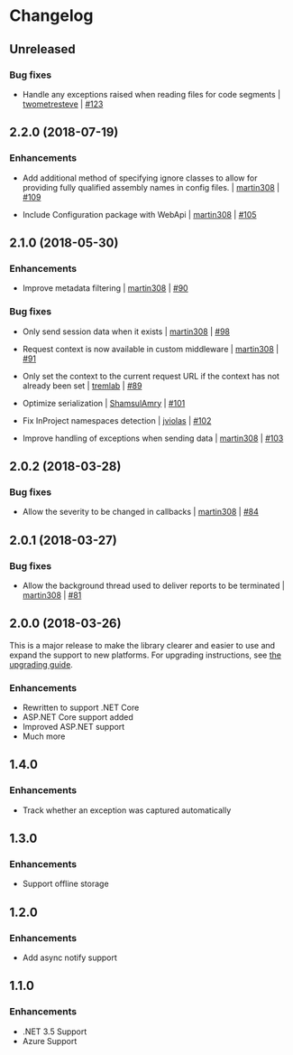 Changelog
=========

## Unreleased

### Bug fixes

* Handle any exceptions raised when reading files for code segments 
  | [twometresteve](https://github.com/twometresteve)
  | [#123](https://github.com/bugsnag/bugsnag-dotnet/pull/123)

## 2.2.0 (2018-07-19)

### Enhancements

* Add additional method of specifying ignore classes to allow for providing fully qualified assembly names in config files.
  | [martin308](https://github.com/martin308)
  | [#109](https://github.com/bugsnag/bugsnag-dotnet/pull/109)

* Include Configuration package with WebApi
  | [martin308](https://github.com/martin308)
  | [#105](https://github.com/bugsnag/bugsnag-dotnet/pull/105)

## 2.1.0 (2018-05-30)

### Enhancements

* Improve metadata filtering
  | [martin308](https://github.com/martin308)
  | [#90](https://github.com/bugsnag/bugsnag-dotnet/pull/90)

### Bug fixes

* Only send session data when it exists
  | [martin308](https://github.com/martin308)
  | [#98](https://github.com/bugsnag/bugsnag-dotnet/pull/98)

* Request context is now available in custom middleware
  | [martin308](https://github.com/martin308)
  | [#91](https://github.com/bugsnag/bugsnag-dotnet/pull/91)

* Only set the context to the current request URL if the context has not already been set
  | [tremlab](https://github.com/tremlab)
  | [#89](https://github.com/bugsnag/bugsnag-dotnet/pull/89)

* Optimize serialization
  | [ShamsulAmry](https://github.com/ShamsulAmry)
  | [#101](https://github.com/bugsnag/bugsnag-dotnet/pull/101)

* Fix InProject namespaces detection
  | [jviolas](https://github.com/jviolas)
  | [#102](https://github.com/bugsnag/bugsnag-dotnet/pull/102)

* Improve handling of exceptions when sending data
  | [martin308](https://github.com/martin308)
  | [#103](https://github.com/bugsnag/bugsnag-dotnet/pull/103)

## 2.0.2 (2018-03-28)

### Bug fixes

* Allow the severity to be changed in callbacks
  | [martin308](https://github.com/martin308)
  | [#84](https://github.com/bugsnag/bugsnag-dotnet/pull/84)

## 2.0.1 (2018-03-27)

### Bug fixes

* Allow the background thread used to deliver reports to be terminated
  | [martin308](https://github.com/martin308)
  | [#81](https://github.com/bugsnag/bugsnag-dotnet/pull/81)

## 2.0.0 (2018-03-26)

This is a major release to make the library clearer and easier to use and expand the support to new platforms. For upgrading instructions, see [the upgrading guide](UPGRADING.md#1x-to-2x).

### Enhancements

* Rewritten to support .NET Core
* ASP.NET Core support added
* Improved ASP.NET support
* Much more

## 1.4.0

### Enhancements

* Track whether an exception was captured automatically

## 1.3.0

### Enhancements

* Support offline storage

## 1.2.0

### Enhancements

* Add async notify support

## 1.1.0

### Enhancements

* .NET 3.5 Support
* Azure Support
